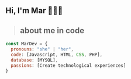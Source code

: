 ## Hi, I'm Mar 👋👩‍💻

>## about me in code

```javascript
const MarDev = {
  pronouns: "she" | "her",
  code: [Javascript, HTML, CSS, PHP],
  database: [MYSQL],
  passions: [Create technological experiences]
}
```








<!--
**MarDev13/MarDev13** is a ✨ _special_ ✨ repository because its `README.md` (this file) appears on your GitHub profile.

Here are some ideas to get you started:

- 🔭 I’m currently working on ...
- 🌱 I’m currently learning ...
- 👯 I’m looking to collaborate on ...
- 🤔 I’m looking for help with ...
- 💬 Ask me about ...
- 📫 How to reach me: ...
- 😄 Pronouns: ...
- ⚡ Fun fact: ...
-->
